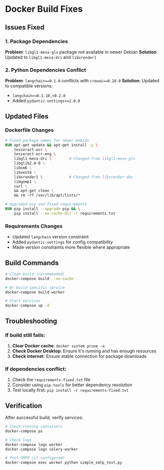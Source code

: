 # Docker Build Fixes

## Issues Fixed

### 1. Package Dependencies
**Problem**: `libgl1-mesa-glx` package not available in newer Debian
**Solution**: Updated to `libgl1-mesa-dri` and `libxrender1`

### 2. Python Dependencies Conflict
**Problem**: `langchain==0.1.0` conflicts with `crewai==0.28.8`
**Solution**: Updated to compatible versions:
- `langchain>=0.1.10,<0.2.0`
- Added `pydantic-settings>=2.0.0`

## Updated Files

### Dockerfile Changes
```dockerfile
# Fixed package names for newer Debian
RUN apt-get update && apt-get install -y \
    tesseract-ocr \
    tesseract-ocr-eng \
    libgl1-mesa-dri \        # Changed from libgl1-mesa-glx
    libglib2.0-0 \
    libsm6 \
    libxext6 \
    libxrender1 \            # Changed from libxrender-dev
    libgomp1 \
    curl \
    && apt-get clean \
    && rm -rf /var/lib/apt/lists/*

# Upgraded pip and fixed requirements
RUN pip install --upgrade pip && \
    pip install --no-cache-dir -r requirements.txt
```

### Requirements Changes
- Updated `langchain` version constraint
- Added `pydantic-settings` for config compatibility
- Made version constraints more flexible where appropriate

## Build Commands

```bash
# Clean build (recommended)
docker-compose build --no-cache

# Or build specific service
docker-compose build worker

# Start services
docker-compose up -d
```

## Troubleshooting

### If build still fails:
1. **Clear Docker cache**: `docker system prune -a`
2. **Check Docker Desktop**: Ensure it's running and has enough resources
3. **Check internet**: Ensure stable connection for package downloads

### If dependencies conflict:
1. Check the `requirements-fixed.txt` file
2. Consider using `pip-tools` for better dependency resolution
3. Test locally first: `pip install -r requirements-fixed.txt`

## Verification

After successful build, verify services:
```bash
# Check running containers
docker-compose ps

# Check logs
docker-compose logs worker
docker-compose logs celery-worker

# Test SMTP (if configured)
docker-compose exec worker python simple_smtp_test.py
```



